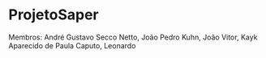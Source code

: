 # ProjetoSaper
Membros: André Gustavo Secco Netto, João Pedro Kuhn, João Vitor, Kayk Aparecido de Paula Caputo, Leonardo
